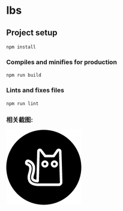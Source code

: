 # lbs

## Project setup
```
npm install
```

### Compiles and minifies for production
```
npm run build
```


### Lints and fixes files
```
npm run lint
```

### 相关截图:

![首页](https://raw.githubusercontent.com/476542084/Lbs/master/src/assets/old/defaultPic.png)

